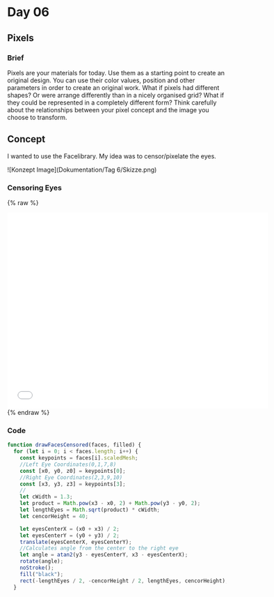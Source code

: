 # Day 06

## Pixels

### Brief

Pixels are your materials for today. Use them as a starting point to create an original design. You can use their color values, position and other parameters in order to create an original work. What if pixels had different shapes? Or were arrange differently than in a nicely organised grid? What if they could be represented in a completely different form? Think carefully about the relationships between your pixel concept and the image you choose to transform.

## Concept

I wanted to use the Facelibrary. My idea was to censor/pixelate the eyes.

![Konzept Image](Dokumentation/Tag 6/Skizze.png)

### Censoring Eyes

{% raw %}

<iframe src="projects/Day6_Pixels/pixels_2/index.html" width="600" height="450" frameborder="no"></iframe>
{% endraw %}

### Code

```js
function drawFacesCensored(faces, filled) {
  for (let i = 0; i < faces.length; i++) {
    const keypoints = faces[i].scaledMesh;
    //Left Eye Coordinates(0,1,7,8)
    const [x0, y0, z0] = keypoints[0];
    //Right Eye Coordinates(2,3,9,10)
    const [x3, y3, z3] = keypoints[3];
    //
    let cWidth = 1.3;
    let product = Math.pow(x3 - x0, 2) + Math.pow(y3 - y0, 2);
    let lengthEyes = Math.sqrt(product) * cWidth;
    let cencorHeight = 40;

    let eyesCenterX = (x0 + x3) / 2;
    let eyesCenterY = (y0 + y3) / 2;
    translate(eyesCenterX, eyesCenterY);
    //Calculates angle from the center to the right eye
    let angle = atan2(y3 - eyesCenterY, x3 - eyesCenterX);
    rotate(angle);
    noStroke();
    fill("black");
    rect(-lengthEyes / 2, -cencorHeight / 2, lengthEyes, cencorHeight);
  }
```
